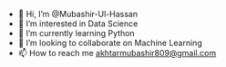 - 👋 Hi, I’m @Mubashir-Ul-Hassan
- 👀 I’m interested in Data Science
- 🌱 I’m currently learning Python
- 💞️ I’m looking to collaborate on Machine Learning
- 📫 How to reach me akhtarmubashir809@gmail.com

<!---
Mubashir-Ul-Hassan/Mubashir-Ul-Hassan is a ✨ special ✨ repository because its `README.md` (this file) appears on your GitHub profile.
You can click the Preview link to take a look at your changes.
--->
